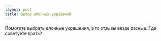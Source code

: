 ```yaml
---
layout: post 
title: Выбор елочных украшений 
--- 
```

Помогите выбрать елочные украшения, а то отзывы везде разные. Где советуете брать?
